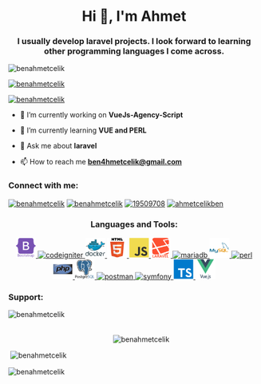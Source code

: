 <h1 align="center">Hi 👋, I'm Ahmet</h1>
<h3 align="center">I usually develop laravel projects. I look forward to learning other programming languages I come across.</h3>

<p align="left"> <img src="https://komarev.com/ghpvc/?username=benahmetcelik&label=Profile%20views&color=0e75b6&style=flat" alt="benahmetcelik" /> </p>

<p align="left"> <a href="https://github.com/ryo-ma/github-profile-trophy"><img src="https://github-profile-trophy.vercel.app/?username=benahmetcelik" alt="benahmetcelik" /></a> </p>

<p align="left"> <a href="https://twitter.com/benahmetcelik" target="blank"><img src="https://img.shields.io/twitter/follow/benahmetcelik?logo=twitter&style=for-the-badge" alt="benahmetcelik" /></a> </p>

- 🔭 I’m currently working on **VueJs-Agency-Script**

- 🌱 I’m currently learning **VUE and PERL**

- 💬 Ask me about **laravel**

- 📫 How to reach me **ben4hmetcelik@gmail.com**

<h3 align="left">Connect with me:</h3>
<p align="left">
<a href="https://twitter.com/benahmetcelik" target="blank"><img align="center" src="https://raw.githubusercontent.com/rahuldkjain/github-profile-readme-generator/master/src/images/icons/Social/twitter.svg" alt="benahmetcelik" height="30" width="40" /></a>
<a href="https://linkedin.com/in/benahmetcelik" target="blank"><img align="center" src="https://raw.githubusercontent.com/rahuldkjain/github-profile-readme-generator/master/src/images/icons/Social/linked-in-alt.svg" alt="benahmetcelik" height="30" width="40" /></a>
<a href="https://stackoverflow.com/users/19509708" target="blank"><img align="center" src="https://raw.githubusercontent.com/rahuldkjain/github-profile-readme-generator/master/src/images/icons/Social/stack-overflow.svg" alt="19509708" height="30" width="40" /></a>
<a href="https://instagram.com/ahmetcelikben" target="blank"><img align="center" src="https://raw.githubusercontent.com/rahuldkjain/github-profile-readme-generator/master/src/images/icons/Social/instagram.svg" alt="ahmetcelikben" height="30" width="40" /></a>
</p>

<h3 align="center">Languages and Tools:</h3>
<p align="center"> <a href="https://getbootstrap.com" target="_blank" rel="noreferrer"> <img src="https://raw.githubusercontent.com/devicons/devicon/master/icons/bootstrap/bootstrap-plain-wordmark.svg" alt="bootstrap" width="40" height="40"/> </a> <a href="https://codeigniter.com" target="_blank" rel="noreferrer"> <img src="https://cdn.worldvectorlogo.com/logos/codeigniter.svg" alt="codeigniter" width="40" height="40"/> </a> <a href="https://www.docker.com/" target="_blank" rel="noreferrer"> <img src="https://raw.githubusercontent.com/devicons/devicon/master/icons/docker/docker-original-wordmark.svg" alt="docker" width="40" height="40"/> </a> <a href="https://www.w3.org/html/" target="_blank" rel="noreferrer"> <img src="https://raw.githubusercontent.com/devicons/devicon/master/icons/html5/html5-original-wordmark.svg" alt="html5" width="40" height="40"/> </a> <a href="https://developer.mozilla.org/en-US/docs/Web/JavaScript" target="_blank" rel="noreferrer"> <img src="https://raw.githubusercontent.com/devicons/devicon/master/icons/javascript/javascript-original.svg" alt="javascript" width="40" height="40"/> </a> <a href="https://laravel.com/" target="_blank" rel="noreferrer"> <img src="https://raw.githubusercontent.com/devicons/devicon/master/icons/laravel/laravel-plain-wordmark.svg" alt="laravel" width="40" height="40"/> </a> <a href="https://mariadb.org/" target="_blank" rel="noreferrer"> <img src="https://www.vectorlogo.zone/logos/mariadb/mariadb-icon.svg" alt="mariadb" width="40" height="40"/> </a> <a href="https://www.mysql.com/" target="_blank" rel="noreferrer"> <img src="https://raw.githubusercontent.com/devicons/devicon/master/icons/mysql/mysql-original-wordmark.svg" alt="mysql" width="40" height="40"/> </a> <a href="https://www.perl.org/" target="_blank" rel="noreferrer"> <img src="https://api.iconify.design/logos-perl.svg" alt="perl" width="40" height="40"/> </a> <a href="https://www.php.net" target="_blank" rel="noreferrer"> <img src="https://raw.githubusercontent.com/devicons/devicon/master/icons/php/php-original.svg" alt="php" width="40" height="40"/> </a> <a href="https://www.postgresql.org" target="_blank" rel="noreferrer"> <img src="https://raw.githubusercontent.com/devicons/devicon/master/icons/postgresql/postgresql-original-wordmark.svg" alt="postgresql" width="40" height="40"/> </a> <a href="https://postman.com" target="_blank" rel="noreferrer"> <img src="https://www.vectorlogo.zone/logos/getpostman/getpostman-icon.svg" alt="postman" width="40" height="40"/> </a> <a href="https://symfony.com" target="_blank" rel="noreferrer"> <img src="https://symfony.com/logos/symfony_black_03.svg" alt="symfony" width="40" height="40"/> </a> <a href="https://www.typescriptlang.org/" target="_blank" rel="noreferrer"> <img src="https://raw.githubusercontent.com/devicons/devicon/master/icons/typescript/typescript-original.svg" alt="typescript" width="40" height="40"/> </a> <a href="https://vuejs.org/" target="_blank" rel="noreferrer"> <img src="https://raw.githubusercontent.com/devicons/devicon/master/icons/vuejs/vuejs-original-wordmark.svg" alt="vuejs" width="40" height="40"/> </a> </p>

<h3 align="left">Support:</h3>
<p><a href="https://www.buymeacoffee.com/benahmetcelik"> <img align="left" src="https://cdn.buymeacoffee.com/buttons/v2/default-yellow.png" height="50" width="210" alt="benahmetcelik" /></a></p><br><br>

<p><img align="center" src="https://github-readme-stats.vercel.app/api/top-langs?username=benahmetcelik&show_icons=true&locale=en&layout=compact" alt="benahmetcelik" /></p>

<p>&nbsp;<img align="center" src="https://github-readme-stats.vercel.app/api?username=benahmetcelik&show_icons=true&locale=en" alt="benahmetcelik" /></p>

<p><img align="center" src="https://github-readme-streak-stats.herokuapp.com/?user=benahmetcelik&" alt="benahmetcelik" /></p>
